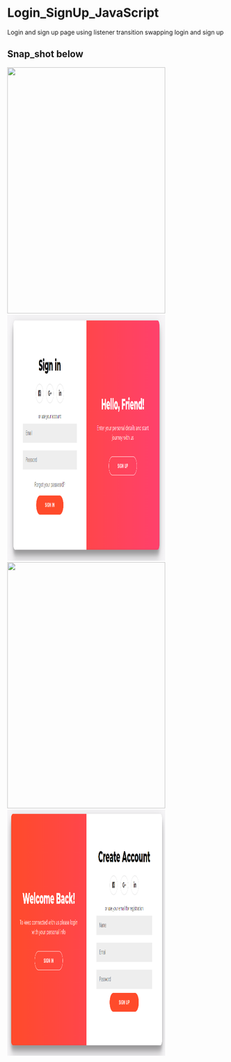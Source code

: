 # Login_SignUp_JavaScript
Login and sign up page using listener transition swapping login and sign up 
## Snap_shot below
<img src="/Screenshort/capture1.png" width="363" height="564"><img src="/snapshot/Capture1.PNG" width="363" height="564">
<img src="/Screenshort/capture1.png" width="363" height="564"><img src="/snapshot/Capture2.PNG" width="363" height="564">
